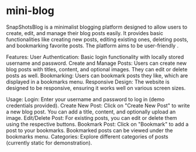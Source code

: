 # mini-blog
SnapShotsBlog is a minimalist blogging platform designed to allow users to create, edit, and manage their blog posts easily. It provides basic functionalities like creating new posts, editing existing ones, deleting posts, and bookmarking favorite posts. The platform aims to be user-friendly .

Features:
User Authentication: Basic login functionality with locally stored username and password.
Create and Manage Posts: Users can create new blog posts with titles, content, and optional images. They can edit or delete posts as well.
Bookmarking: Users can bookmark posts they like, which are displayed in a bookmarks menu.
Responsive Design: The website is designed to be responsive, ensuring it works well on various screen sizes.

Usage:
Login: Enter your username and password to log in (demo credentials provided).
Create New Post: Click on "Create New Post" to write a new blog post. You can add a title, content, and optionally upload an image.
Edit/Delete Post: For existing posts, you can edit or delete them using the respective buttons.
Bookmark Post: Click on "Bookmark" to add a post to your bookmarks. Bookmarked posts can be viewed under the bookmarks menu.
Categories: Explore different categories of posts (currently static for demonstration).
